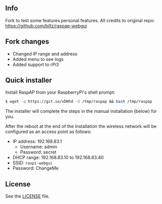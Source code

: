 ## Info
Fork to test some features personal features. All credits to original repo: https://github.com/billz/raspap-webgui

## Fork changes
- Changed IP range and address
- Added menu to see logs
- Added support to rPi3

## Quick installer
Install RaspAP from your RaspberryPi's shell prompt:
```sh
$ wget -q https://git.io/vDHhd -O /tmp/raspap && bash /tmp/raspap
```
The installer will complete the steps in the manual installation (below) for you.

After the reboot at the end of the installation the wireless network will be
configured as an access point as follows:
* IP address: 192.168.83.1
  * Username: admin
  * Password: secret
* DHCP range: 192.168.83.10 to 192.168.83.40
* SSID: `raspi-webgui`
* Password: ChangeMe

## License
See the [LICENSE](./LICENSE) file.
